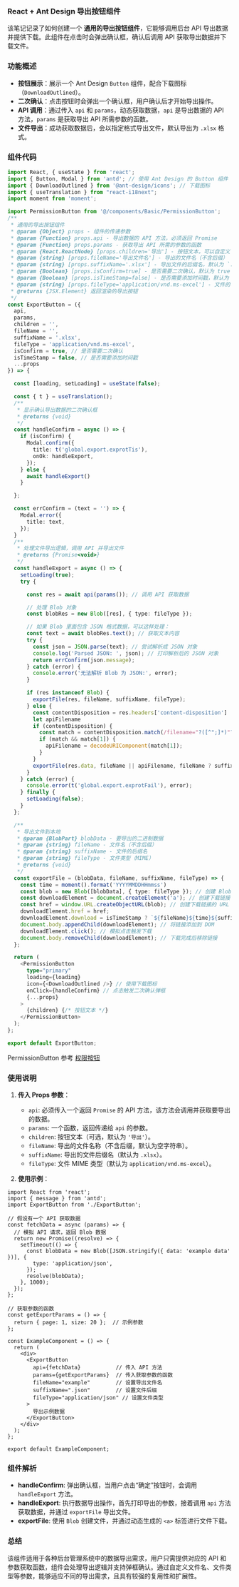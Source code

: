 ### **React + Ant Design 导出按钮组件**

该笔记记录了如何创建一个 **通用的导出按钮组件**，它能够调用后台 API 导出数据并提供下载。此组件在点击时会弹出确认框，确认后调用 API 获取导出数据并下载文件。

### **功能概述**

- **按钮展示**：展示一个 Ant Design `Button` 组件，配合下载图标（`DownloadOutlined`）。
- **二次确认**：点击按钮时会弹出一个确认框，用户确认后才开始导出操作。
- **API 调用**：通过传入 `api` 和 `params`，动态获取数据，`api` 是导出数据的 API 方法，`params` 是获取导出 API 所需参数的函数。
- **文件导出**：成功获取数据后，会以指定格式导出文件，默认导出为 `.xlsx` 格式。

### **组件代码**

```typescript
import React, { useState } from 'react';
import { Button, Modal } from 'antd'; // 使用 Ant Design 的 Button 组件
import { DownloadOutlined } from '@ant-design/icons'; // 下载图标
import { useTranslation } from "react-i18next";
import moment from 'moment';

import PermissionButton from '@/components/Basic/PermissionButton';
/**
 * 通用的导出按钮组件
 * @param {Object} props - 组件的传递参数
 * @param {Function} props.api - 导出数据的 API 方法，必须返回 Promise
 * @param {Function} props.params - 获取导出 API 所需的参数的函数
 * @param {React.ReactNode} [props.children='导出'] - 按钮文本，可以自定义
 * @param {string} [props.fileName='导出文件名'] - 导出的文件名（不含后缀）
 * @param {string} [props.suffixName='.xlsx'] - 导出文件的后缀名，默认为 `.xlsx`
 * @param {Boolean} [props.isConfirm=true] - 是否需要二次确认，默认为 true
 * @param {Boolean} [props.isTimeStamp=false] - 是否需要添加时间戳，默认为 false
 * @param {string} [props.fileType='application/vnd.ms-excel'] - 文件的 MIME 类型，默认是 Excel 格式
 * @returns {JSX.Element} 返回渲染的导出按钮
 */
const ExportButton = ({
  api,
  params,
  children = '',
  fileName = '',
  suffixName = '.xlsx',
  fileType = 'application/vnd.ms-excel',
  isConfirm = true, // 是否需要二次确认
  isTimeStamp = false, // 是否需要添加时间戳
  ...props
}) => {

  const [loading, setLoading] = useState(false);

  const { t } = useTranslation();
  /**
   * 显示确认导出数据的二次确认框
   * @returns {void}
   */
  const handleConfirm = async () => {
    if (isConfirm) {
      Modal.confirm({
        title: t('global.export.exprotTis'),
        onOk: handleExport,
      });
    } else {
      await handleExport()
    }

  };

  const errConfirm = (text = '') => {
    Modal.error({
      title: text,
    });
  }
  /**
   * 处理文件导出逻辑，调用 API 并导出文件
   * @returns {Promise<void>}
   */
  const handleExport = async () => {
    setLoading(true);
    try {

      const res = await api(params()); // 调用 API 获取数据

      // 处理 Blob 对象
      const blobRes = new Blob([res], { type: fileType });

      // 如果 Blob 里面包含 JSON 格式数据，可以这样处理：
      const text = await blobRes.text(); // 获取文本内容
      try {
        const json = JSON.parse(text); // 尝试解析成 JSON 对象
        console.log('Parsed JSON: ', json); // 打印解析后的 JSON 对象
        return errConfirm(json.message);
      } catch (error) {
        console.error('无法解析 Blob 为 JSON:', error);
      }

      if (res instanceof Blob) {
        exportFile(res, fileName, suffixName, fileType);
      } else {
        const contentDisposition = res.headers['content-disposition']
        let apiFilename
        if (contentDisposition) {
          const match = contentDisposition.match(/filename="?([^";]*)"?/);
          if (match && match[1]) {
            apiFilename = decodeURIComponent(match[1]);
          }
        }
        exportFile(res.data, fileName || apiFilename, fileName ? suffixName : '', fileType); // 导出文件
      }
    } catch (error) {
      console.error(t('global.export.exprotFail'), error);
    } finally {
      setLoading(false);
    }
  };

  /**
   * 导出文件到本地
   * @param {BlobPart} blobData - 要导出的二进制数据
   * @param {string} fileName - 文件名（不含后缀）
   * @param {string} suffixName - 文件的后缀名
   * @param {string} fileType - 文件类型（MIME）
   * @returns {void}
   */
  const exportFile = (blobData, fileName, suffixName, fileType) => {
    const time = moment().format('YYYYMMDDHHmmss')
    const blob = new Blob([blobData], { type: fileType }); // 创建 Blob 对象
    const downloadElement = document.createElement('a'); // 创建下载链接
    const href = window.URL.createObjectURL(blob); // 创建下载链接的 URL
    downloadElement.href = href;
    downloadElement.download = isTimeStamp ? `${fileName}${time}${suffixName}` : `${fileName}${suffixName}`; // 设置下载文件的名称和后缀
    document.body.appendChild(downloadElement); // 将链接添加到 DOM
    downloadElement.click(); // 模拟点击触发下载
    document.body.removeChild(downloadElement); // 下载完成后移除链接
  };

  return (
    <PermissionButton
      type="primary"
      loading={loading}
      icon={<DownloadOutlined />} // 使用下载图标
      onClick={handleConfirm} // 点击触发二次确认弹框
      {...props}
    >
      {children} {/* 按钮文本 */}
    </PermissionButton>
  );
};

export default ExportButton;
```

PermissionButton 参考 [权限按钮](权限按钮.md)
### **使用说明**

1. **传入 Props 参数**：
   - `api`: 必须传入一个返回 `Promise` 的 API 方法，该方法会调用并获取要导出的数据。
   - `params`: 一个函数，返回传递给 `api` 的参数。
   - `children`: 按钮文本（可选，默认为 `'导出'`）。
   - `fileName`: 导出的文件名称（不含后缀，默认为空字符串）。
   - `suffixName`: 导出的文件后缀名（默认为 `.xlsx`）。
   - `fileType`: 文件 MIME 类型（默认为 `application/vnd.ms-excel`）。

2. **使用示例**：

```tsx
import React from 'react';
import { message } from 'antd';
import ExportButton from './ExportButton';

// 假设有一个 API 获取数据
const fetchData = async (params) => {
  // 模拟 API 请求，返回 Blob 数据
  return new Promise((resolve) => {
    setTimeout(() => {
      const blobData = new Blob([JSON.stringify({ data: 'example data' })], {
        type: 'application/json',
      });
      resolve(blobData);
    }, 1000);
  });
};

// 获取参数的函数
const getExportParams = () => {
  return { page: 1, size: 20 };  // 示例参数
};

const ExampleComponent = () => {
  return (
    <div>
      <ExportButton
        api={fetchData}           // 传入 API 方法
        params={getExportParams}  // 传入获取参数的函数
        fileName="example"        // 设置导出文件名
        suffixName=".json"        // 设置文件后缀
        fileType="application/json" // 设置文件类型
      >
        导出示例数据
      </ExportButton>
    </div>
  );
};

export default ExampleComponent;
```

### **组件解析**

- **handleConfirm**: 弹出确认框，当用户点击“确定”按钮时，会调用 `handleExport` 方法。
- **handleExport**: 执行数据导出操作，首先打印导出的参数，接着调用 `api` 方法获取数据，并通过 `exportFile` 导出文件。
- **exportFile**: 使用 `Blob` 创建文件，并通过动态生成的 `<a>` 标签进行文件下载。
  
### **总结**

该组件适用于各种后台管理系统中的数据导出需求，用户只需提供对应的 API 和参数获取函数，组件会处理导出逻辑并支持弹框确认。通过自定义文件名、文件类型等参数，能够适应不同的导出需求，且具有较强的复用性和扩展性。